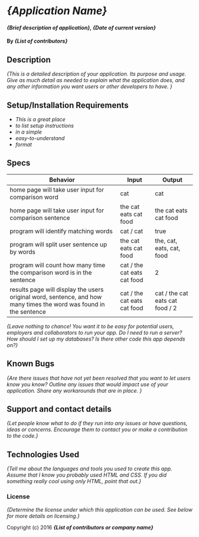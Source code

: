 # _{Application Name}_

#### _{Brief description of application}, {Date of current version}_

#### By _**{List of contributors}**_

## Description

_{This is a detailed description of your application. Its purpose and usage.  Give as much detail as needed to explain what the application does, and any other information you want users or other developers to have. }_

## Setup/Installation Requirements

* _This is a great place_
* _to list setup instructions_
* _in a simple_
* _easy-to-understand_
* _format_

## Specs
| Behavior      | Input | Output |
| ------------- |------------- |-------------|
| home page will take user input for comparison word | cat | cat |
| home page will take user input for comparison sentence | the cat eats cat food | the cat eats cat food |
| program will identify matching words | cat / cat | true |
| program will split user sentence up by words | the cat eats cat food | the, cat, eats, cat, food |
| program will count how many time the comparison word is in the sentence | cat / the cat eats cat food | 2 |
| results page will display the users original word, sentence, and how many times the word was found in the sentence | cat / the cat eats cat food | cat / the cat eats cat food / 2 |

_{Leave nothing to chance! You want it to be easy for potential users, employers and collaborators to run your app. Do I need to run a server? How should I set up my databases? Is there other code this app depends on?}_

## Known Bugs

_{Are there issues that have not yet been resolved that you want to let users know you know?  Outline any issues that would impact use of your application.  Share any workarounds that are in place. }_

## Support and contact details

_{Let people know what to do if they run into any issues or have questions, ideas or concerns.  Encourage them to contact you or make a contribution to the code.}_

## Technologies Used

_{Tell me about the languages and tools you used to create this app. Assume that I know you probably used HTML and CSS. If you did something really cool using only HTML, point that out.}_

### License

*{Determine the license under which this application can be used.  See below for more details on licensing.}*

Copyright (c) 2016 **_{List of contributors or company name}_**

